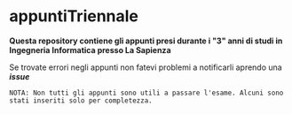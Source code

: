 # appuntiTriennale
**Questa repository contiene gli appunti presi durante i "3" anni di studi in Ingegneria Informatica presso La Sapienza**

Se trovate errori negli appunti non fatevi problemi a notificarli aprendo una ***issue***


`
NOTA: Non tutti gli appunti sono utili a passare l'esame.
Alcuni sono stati inseriti solo per completezza.
`
